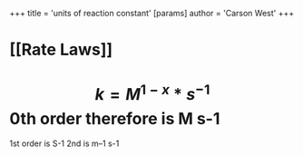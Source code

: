 +++
 title = 'units of reaction constant'
[params]
	author = 'Carson West'
+++
# [[Rate Laws]]

#  $$  k = M^{1-x}*s^{-1} $$  0th order therefore is M s-1
1st order is S-1
2nd is m–1 s-1